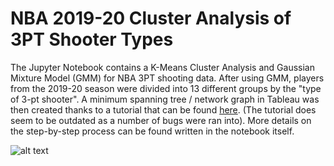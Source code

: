 # NBA 2019-20 Cluster Analysis of 3PT Shooter Types

The Jupyter Notebook contains a K-Means Cluster Analysis and Gaussian Mixture Model (GMM) for NBA 3PT shooting data. After using GMM, players from the 2019-20 season were divided into 13 different groups by the "type of 3-pt shooter". A minimum spanning tree / network graph in Tableau was then created thanks to a tutorial that can be found [here](https://ladataviz.com/2019/12/15/build-a-network-graph-in-tableau-in-three-steps/). (The tutorial does seem to be outdated as a number of bugs were ran into). More details on the step-by-step process can be found written in the notebook itself.

![alt text](https://i.imgur.com/7DelN6J.png)
